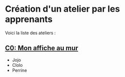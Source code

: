 # Création d'un atelier par les apprenants

Voici la liste des ateliers :


## <a href="#">C0: Mon affiche au mur</a>
- Jojo
- Clolo
- Perrine

